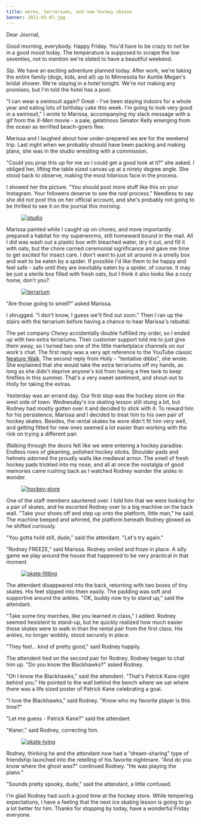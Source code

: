```yaml
---
title: worms, terrariums, and new hockey skates
banner: 2021-05-07.jpg
---
```


Dear Journal,

Good morning, everybody.  Happy Friday.  You'd have to be crazy to not
be in a good mood today.  The temperature is supposed to scrape the
low seventies, not to mention we're slated to have a beautiful
weekend.

_Sip_.  We have an exciting adventure planned today.  After work,
we're taking the entire family (dogs, kids, and all) up to Minnesota
for Auntie Megan's bridal shower.  We're staying in a hotel tonight.
We're not making any promises, but I'm told the hotel has a pool.

"I can wear a swimsuit again?  Great - I've been staying indoors for a
whole year and eating lots of birthday cake this week.  I'm going to
look very good in a swimsuit," I wrote to Marissa, accompanying my
slack message with a gif from the _X-Men_ movie - a pale, gelatinous
Senator Kelly emerging from the ocean as terrified beach-goers flee.

Marissa and I laughed about how under-prepared we are for the weekend
trip.  Last night when we probably should have been packing and making
plans, she was in the studio wrestling with a commission.

"Could you prop this up for me so I could get a good look at it?" she
asked.  I obliged her, lifting the table sized canvas up at a ninety
degree angle.  She stood back to observe, making the most hilarious
face in the process.

I showed her the picture.  "You should post more stuff like this on
your Instagram.  Your followers deserve to see the _real_ process."
Needless to say she did _not_ post this on her official account, and
she's probably not going to be thrilled to see it on the journal this
morning.

<figure>
  <a href="/images/2021-05-07-studio.jpg">
    <img alt="studio" src="/images/2021-05-07-studio.jpg"/>
  </a>
</figure>

Marissa painted while I caught up on chores, and more importantly
prepared a habitat for my superworms, still homeward bound in the
mail.  All I did was wash out a plastic box with bleached water, dry
it out, and fill it with oats, but the chore carried ceremonial
significance and gave me time to get excited for insect care.  I don't
want to just sit around in a smelly box and wait to be eaten by a
spider.  If possible I'd like them to be happy and feel safe - safe
until they are inevitably eaten by a spider, of course.  It may be
just a sterile box filled with fresh oats, but I think it also looks
like a cozy home, don't you?

<figure>
  <a href="/images/2021-05-07-terrarium.jpg">
    <img alt="terrarium" src="/images/2021-05-07-terrarium.jpg"/>
  </a>
</figure>

"Are those going to smell?" asked Marissa.

I shrugged.  "I don't know, I guess we'll find out soon."  Then I ran
up the stairs with the terrarium before having a chance to hear
Marissa's rebuttal.

The pet company _Chewy_ accidentally double fulfilled my order, so I
ended up with two extra terrariums.  Their customer support told me to
just give them away, so I turned two one of the little marketplace
channels on our work's chat.  The first reply was a very apt reference
to the YouTube classic [Neature Walk].  The second reply from Holly -
"tentative dibbs", she wrote.  She explained that she would take the
extra terrariums off my hands, as long as she didn't deprive anyone's
kid from having a free tank to keep fireflies in this summer.  That's
a very sweet sentiment, and shout-out to Holly for taking the extras.

[Neature Walk]: https://www.youtube.com/watch?v=Hm3JodBR-vs

Yesterday was an errand day.  Our first stop was the hockey store on
the west side of town.  Wednesday's ice skating lesson still stung a
bit, but Rodney had mostly gotten over it and decided to stick with
it.  To reward him for his persistence, Marissa and I decided to treat
him to his own pair of hockey skates.  Besides, the rental skates he
wore didn't fit him very well, and getting fitted for new ones seemed
a lot easier than working with the rink on trying a different pair.

Walking through the doors felt like we were entering a hockey
paradise.  Endless rows of gleaming, polished hockey sticks.  Shoulder
pads and helmets adorned the proudly walls like medieval armor.  The
smell of fresh hockey pads trickled into my nose, and all at once the
nostalgia of good memories came rushing back as I watched Rodney
wander the aisles in wonder.

<figure>
  <a href="/images/2021-05-07-hockey-store.jpg">
    <img alt="hockey-store" src="/images/2021-05-07-hockey-store.jpg"/>
  </a>
</figure>

One of the staff members sauntered over.  I told him that we were
looking for a pair of skates, and he escorted Rodney over to a big
machine on the back wall.  "Take your shoes off and step up onto the
platform, little man," he said.  The machine beeped and whirred, the
platform beneath Rodney glowed as he shifted curiously.

"You gotta hold still, dude," said the attendant.  "Let's try again."

"Rodney FREEZE," said Marissa.  Rodney smiled and froze in place.  A
silly game we play around the house that happened to be very practical
in that moment.

<figure>
  <a href="/images/2021-05-07-skate-fitting.jpg">
    <img alt="skate-fitting" src="/images/2021-05-07-skate-fitting.jpg"/>
  </a>
</figure>

The attendant disappeared into the back, returning with two boxes of
tiny skates.  His feet slipped into them easily.  The padding was soft
and supportive around the ankles.  "OK, buddy now try to stand up,"
said the attendant.

"Take some tiny marches, like you learned in class," I added.  Rodney
seemed hesistent to stand-up, but he quickly realized how much easier
these skates were to walk in than the rental pair from the first
class.  His ankles, no longer wobbly, stood securely in place.

"They feel... kind of pretty good," said Rodney happily.

The attendent tied on the second pair for Rodney.  Rodney began to
chat him up.  "Do you know the Blackhawks?" asked Rodney.

"Oh I know the Blackhawks," said the attendent.  "That's Patrick Kane
right behind you."  He pointed to the wall behind the bench where we
sat where there was a life sized poster of Patrick Kane celebrating a
goal.

"I love the Blackhawks," said Rodney.  "Know who my favorite player is
this time?"

"Let me guess - Patrick Kane?" said the attendant.

"_Kaner_," said Rodney, correcting him.

<figure>
  <a href="/images/2021-05-07-skate-tying.jpg">
    <img alt="skate-tying" src="/images/2021-05-07-skate-tying.jpg"/>
  </a>
</figure>

Rodney, thinking he and the attendant now had a "dream-sharing" type
of friendship launched into the retelling of his favorite nightmare.
"And do you know where the ghost was?" continued Rodney.  "He was
playing the piano."

"Sounds pretty spooky, dude," said the attendant, a little confused.

I'm glad Rodney had such a good time at the hockey store.  While
tempering expectations, I have a feeling that the next ice skating
lesson is going to go a lot better for him.  Thanks for stopping by
today, have a wonderful Friday everyone.
